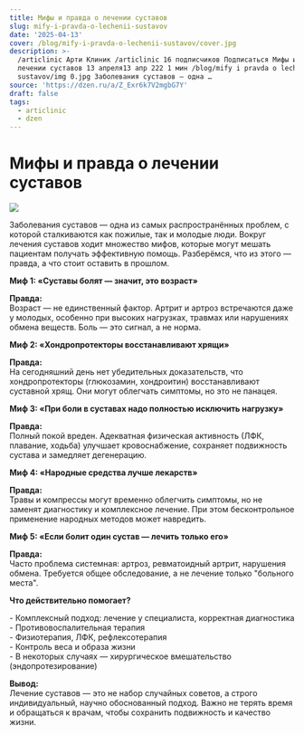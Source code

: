 ```yaml
---
title: Мифы и правда о лечении суставов
slug: mify-i-pravda-o-lechenii-sustavov
date: '2025-04-13'
cover: /blog/mify-i-pravda-o-lechenii-sustavov/cover.jpg
description: >-
  /articlinic Арти Клиник /articlinic 16 подписчиков Подписаться Мифы и правда о
  лечении суставов 13 апреля13 апр 222 1 мин /blog/mify i pravda o lechenii
  sustavov/img 0.jpg Заболевания суставов — одна …
source: 'https://dzen.ru/a/Z_Exr6k7V2mgbG7Y'
draft: false
tags:
  - articlinic
  - dzen
---
```


# Мифы и правда о лечении суставов

![](/blog/mify-i-pravda-o-lechenii-sustavov/img-0.jpg)

Заболевания суставов — одна из самых распространённых проблем, с которой сталкиваются как пожилые, так и молодые люди. Вокруг лечения суставов ходит множество мифов, которые могут мешать пациентам получать эффективную помощь. Разберёмся, что из этого — правда, а что стоит оставить в прошлом.  
  
**Миф 1: «Суставы болят — значит, это возраст»**  
  
**Правда:**  
Возраст — не единственный фактор. Артрит и артроз встречаются даже у молодых, особенно при высоких нагрузках, травмах или нарушениях обмена веществ. Боль — это сигнал, а не норма.  
  
**Миф 2: «Хондропротекторы восстанавливают хрящи»**  
  
**Правда:**  
На сегодняшний день нет убедительных доказательств, что хондропротекторы (глюкозамин, хондроитин) восстанавливают суставной хрящ. Они могут облегчать симптомы, но это не панацея.  
  
**Миф 3: «При боли в суставах надо полностью исключить нагрузку»**  
  
**Правда:**  
Полный покой вреден. Адекватная физическая активность (ЛФК, плавание, ходьба) улучшает кровоснабжение, сохраняет подвижность сустава и замедляет дегенерацию.  
  
**Миф 4: «Народные средства лучше лекарств»**  
  
**Правда:**  
Травы и компрессы могут временно облегчить симптомы, но не заменят диагностику и комплексное лечение. При этом бесконтрольное применение народных методов может навредить.  
  
**Миф 5: «Если болит один сустав — лечить только его»**  
  
**Правда:**  
Часто проблема системная: артроз, ревматоидный артрит, нарушения обмена. Требуется общее обследование, а не лечение только "больного места".  
  
**Что действительно помогает?**  
  
\- Комплексный подход: лечение у специалиста, корректная диагностика  
\- Противовоспалительная терапия  
\- Физиотерапия, ЛФК, рефлексотерапия  
\- Контроль веса и образа жизни  
\- В некоторых случаях — хирургическое вмешательство (эндопротезирование)  
  
  
**Вывод:**  
Лечение суставов — это не набор случайных советов, а строго индивидуальный, научно обоснованный подход. Важно не терять время и обращаться к врачам, чтобы сохранить подвижность и качество жизни.